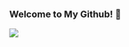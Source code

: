 ### Welcome to My Github! 👋

<a href="https://github.com/DenverCoder1/readme-typing-svg"><img src="https://readme-typing-svg.herokuapp.com?color=%238FF700&lines=Java+Developer;C%23+Developer;Aspiring+Software+Engineer)](https://git.io/typing-svg)"></a>
